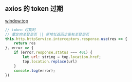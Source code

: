## axios 的 token 过期

[window.top](http://222.173.43.133:8025/jsref/prop_win_top.asp.htm)

```js
// token 过期时
// 重定向至登录页 || 原地址返回走鉴权至登录页
this.http.httpService.interceptors.response.use(res => {
    return res
}, error => {
    if (error.response.status === 401) {
        let url: string = top.location.href;
        top.location.replace(url)
    }
    console.log(error);
})
```

